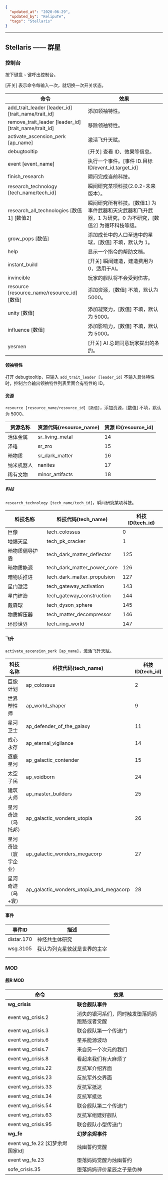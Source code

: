 ```json
{
  "updated_at": "2020-06-29",
  "updated_by": "KelipuTe",
  "tags": "Stellaris"
}
```

---

## Stellaris —— 群星

### 控制台

按下键盘 `~` 键呼出控制台。

[开关] 表示命令每输入一次，就切换一次开关状态。

| 命令                                                  | 效果                                                         |
| ----------------------------------------------------- | ------------------------------------------------------------ |
| add_trait_leader [leader_id] [trait_name/trait_id]    | 添加领袖特性。                                               |
| remove_trait_leader [leader_id] [trait_name/trait_id] | 移除领袖特性。                                               |
| activate_ascension_perk [ap_name]                     | 激活飞升天赋。                                               |
| debugtooltip                                          | [开关] 查看 ID、效果等信息。                                 |
| event [event_name]                                    | 执行一个事件。[事件 ID.目标 ID/event_id.target_id]           |
| finish_research                                       | 瞬间完成当前科技。                                           |
| research_technology [tech_name/tech_id]               | 瞬间研究某项科技(2.0.2-未来版本）。                          |
| research_all_technologies [数值1] [数值2]             | 瞬间研究所有科技。[数值1] 为事件武器和天灾武器和飞升武器，1 为研究，0 为不研究，[数值2] 为循环科技等级。 |
| grow_pops [数值]                                      | 添加成长中的人口至选中的星球，[数值] 不填，默认为 1。        |
| help                                                  | 显示一个指令的帮助文档。                                     |
| instant_build                                         | [开关] 瞬间建造，建造费用为0，适用于AI。                     |
| invincible                                            | 玩家的舰队将不会受到伤害。                                   |
| resource [resource_name/resource_id] [数值]           | 添加资源，[数值] 不填，默认为 5000。                         |
| unity [数值]                                          | 添加凝聚力，[数值] 不填，默认为 5000。                       |
| influence [数值]                                      | 添加影响力，[数值] 不填，默认为 5000。                       |
| yesmen                                                | [开关] AI 总是同意玩家提出的条约。                           |

#### 领袖特性

打开 debugtooltip，只输入 `add_trait_leader [leader_id]` 不输入具体特性时，控制台会输出领袖特性列表里面会有特性的 ID。

#### 资源

`resource [resource_name/resource_id] [数值]`，添加资源，[数值] 不填，默认为 5000。

| 资源名称   | 资源代码(resource_name) | 资源 ID(resource_id) |
| ---------- | ----------------------- | -------------------- |
| 活体金属   | sr_living_metal         | 14                   |
| 泽珞       | sr_zro                  | 15                   |
| 暗物质     | sr_dark_matter          | 16                   |
| 纳米机器人 | nanites                 | 17                   |
| 稀有文物   | minor_artifacts         | 18                   |

##### 科技

`research_technology [tech_name/tech_id]`，瞬间研究某项科技。

| 科技名称       | 科技代码(tech_name)         | 科技 ID(tech_id) |
| -------------- | --------------------------- | ---------------- |
| 巨像           | tech_colossus               | 0                |
| 地爆天星       | tech_pk_cracker             | 1                |
| 暗物质偏导护盾 | tech_dark_matter_deflector  | 125              |
| 暗物质能源     | tech_dark_matter_power_core | 126              |
| 暗物质推进     | tech_dark_matter_propulsion | 127              |
| 星门激活       | tech_gateway_activation     | 143              |
| 星门建造       | tech_gateway_construction   | 144              |
| 戴森球         | tech_dyson_sphere           | 145              |
| 物质解压器     | tech_matter_decompressor    | 146              |
| 环形世界       | tech_ring_world             | 147              |

#### 飞升

`activate_ascension_perk [ap_name]`，激活飞升天赋。

| 科技名称             | 科技代码(tech_name)                     | 科技 ID(tech_id) |
| -------------------- | --------------------------------------- | ---------------- |
| 巨像计划             | ap_colossus                             | 2                |
| 世界塑性师           | ap_world_shaper                         | 9                |
| 星河卫士             | ap_defender_of_the_galaxy               | 11               |
| 戒心永存             | ap_eternal_vigilance                    | 14               |
| 逐鹿星河             | ap_galactic_contender                   | 15               |
| 太空子民             | ap_voidborn                             | 24               |
| 建筑大师             | ap_master_builders                      | 25               |
| 星河奇迹（乌托邦）   | ap_galactic_wonders_utopia              | 26               |
| 星河奇迹（寰宇企业） | ap_galactic_wonders_megacorp            | 27               |
| 星河奇迹（乌+寰）    | ap_galactic_wonders_utopia_and_megacorp | 28               |

#### 事件

| 事件ID     | 描述                         |
| ---------- | ---------------------------- |
| distar.170 | 神经共生体研究               |
| wsg.3105   | 我认为列克星敦就是世界的主宰 |
|            |                              |
|            |                              |

### MOD

#### 舰R MOD

| 命令                            | 效果                                         |
| ------------------------------- | -------------------------------------------- |
| **wg_crisis**                   | **联合舰队事件**                             |
| event wg_crisis.2               | 消失的银河系们，同时触发堕落妈妈跑路或者觉醒 |
| event wg_crisis.3               | 联合舰队第一个传送门                         |
| event wg_crisis.6               | 星系能源波动                                 |
| event wg_crisis.7               | 来自另一个次元的我们                         |
| event wg_crisis.8               | 看起来我们有大麻烦了                         |
| event wg_crisis.22              | 反抗军介绍界面                               |
| event wg_crisis.23              | 反抗军外交界面                               |
| event wg_crisis.33              | 反抗军抵达                                   |
| event wg_crisis.34              | 反抗军抵达                                   |
| event wg_crisis.54              | 联合舰队第二个传送门                         |
| event wg_crisis.63              | 反抗军组建好舰队                             |
| event wg_crisis.95              | 联合舰队小型传送门                           |
| **wg_fe**                       | **幻梦余烬事件**                             |
| event wg_fe.22 [幻梦余烬国家id] | 烛幽誓约觉醒                                 |
| event wg_fe.23                  | 堕落妈妈觉醒为烛幽誓约                       |
| sofe_crisis.35                  | 堕落妈妈评价星辰之子是伪神                   |

